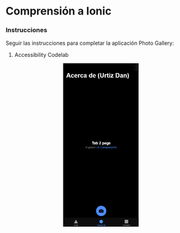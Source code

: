 # Comprensión a Ionic

### Instrucciones

Seguir las instrucciones para completar la aplicación Photo Gallery:

1. Accessibility Codelab
<p align="center">
  <img src=".github/codelab.png" width="200" height="auto" title="UI Example" />
</p>
